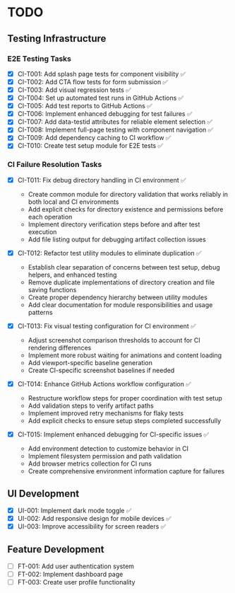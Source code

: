 # TODO

## Testing Infrastructure

### E2E Testing Tasks

- [x] CI-T001: Add splash page tests for component visibility ✅ 
- [x] CI-T002: Add CTA flow tests for form submission ✅
- [x] CI-T003: Add visual regression tests ✅
- [x] CI-T004: Set up automated test runs in GitHub Actions ✅
- [x] CI-T005: Add test reports to GitHub Actions ✅
- [x] CI-T006: Implement enhanced debugging for test failures ✅
- [x] CI-T007: Add data-testid attributes for reliable element selection ✅
- [x] CI-T008: Implement full-page testing with component navigation ✅
- [x] CI-T009: Add dependency caching to CI workflow ✅
- [x] CI-T010: Create test setup module for E2E tests ✅

### CI Failure Resolution Tasks

- [x] CI-T011: Fix debug directory handling in CI environment ✅
  - Create common module for directory validation that works reliably in both local and CI environments
  - Add explicit checks for directory existence and permissions before each operation
  - Implement directory verification steps before and after test execution
  - Add file listing output for debugging artifact collection issues

- [x] CI-T012: Refactor test utility modules to eliminate duplication ✅
  - Establish clear separation of concerns between test setup, debug helpers, and enhanced testing
  - Remove duplicate implementations of directory creation and file saving functions
  - Create proper dependency hierarchy between utility modules
  - Add clear documentation for module responsibilities and usage patterns

- [x] CI-T013: Fix visual testing configuration for CI environment ✅
  - Adjust screenshot comparison thresholds to account for CI rendering differences
  - Implement more robust waiting for animations and content loading
  - Add viewport-specific baseline generation
  - Create CI-specific screenshot baselines if needed

- [x] CI-T014: Enhance GitHub Actions workflow configuration ✅
  - Restructure workflow steps for proper coordination with test setup
  - Add validation steps to verify artifact paths
  - Implement improved retry mechanisms for flaky tests
  - Add explicit checks to ensure setup steps completed successfully

- [x] CI-T015: Implement enhanced debugging for CI-specific issues ✅
  - Add environment detection to customize behavior in CI
  - Implement filesystem permission and path validation
  - Add browser metrics collection for CI runs
  - Create comprehensive environment information capture for failures

## UI Development

- [x] UI-001: Implement dark mode toggle ✅
- [x] UI-002: Add responsive design for mobile devices ✅
- [x] UI-003: Improve accessibility for screen readers ✅

## Feature Development

- [ ] FT-001: Add user authentication system
- [ ] FT-002: Implement dashboard page
- [ ] FT-003: Create user profile functionality